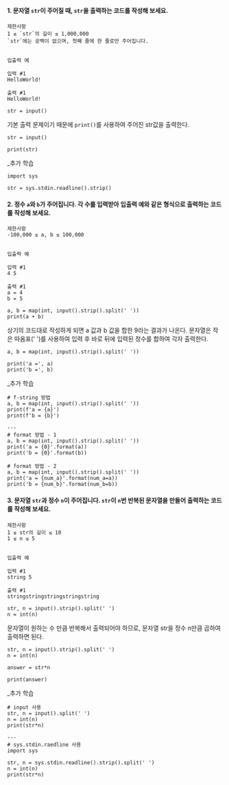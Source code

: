 #### 1. 문자열 `str`이 주어질 때, `str`을 출력하는 코드를 작성해 보세요.

```
제한사항
1 ≤ `str`의 길이 ≤ 1,000,000
`str`에는 공백이 없으며, 첫째 줄에 한 줄로만 주어집니다.


입출력 예

입력 #1
HelloWorld!

출력 #1
HelloWorld!
```

```
str = input()
```

기본 출력 문제이기 때문에 `print()`를 사용하여 주어진 str값을 출력한다.

```
str = input()

print(str)
```

_추가 학습
```
import sys

str = sys.stdin.readline().strip()
```

#### 2. 정수 `a`와 `b`가 주어집니다. 각 수를 입력받아 입출력 예와 같은 형식으로 출력하는 코드를 작성해 보세요.

```
제한사항
-100,000 ≤ a, b ≤ 100,000


입출력 예

입력 #1
4 5

출력 #1
a = 4
b = 5
```

```
a, b = map(int, input().strip().split(' '))
print(a + b)
```

상기의 코드대로 작성하게 되면 a 값과 b 값을 합한 9라는 결과가 나온다.
문자열은 작은 따옴표(' ')를 사용하여 입력 후 바로 뒤에 입력된 정수를 합하여 각자 출력한다.


```
a, b = map(int, input().strip().split(' '))

print('a =', a)
print('b =', b)
```

_추가 학습

```
# f-string 방법
a, b = map(int, input().strip().split(' '))
print(f'a = {a}')
print(f'b = {b}')

---
# format 방법 - 1
a, b = map(int, input().strip().split(' '))
print('a = {0}'.format(a))
print('b = {0}'.format(b))

# format 방법 - 2
a, b = map(int, input().strip().split(' '))
print('a = {num_a}'.format(num_a=a))
print('b = {num_b}'.format(num_b=b))
```
#### 3. 문자열 `str`과 정수 `n`이 주어집니다. `str`이 `n`번 반복된 문자열을 만들어 출력하는 코드를 작성해 보세요.

```
제한사항
1 ≤ str의 길이 ≤ 10
1 ≤ n ≤ 5


입출력 예

입력 #1
string 5

출력 #1
stringstringstringstringstring
```
```
str, n = input().strip().split(' ')
n = int(n)
```

문자열이 원하는 수 만큼 반복해서 출력되어야 하므로, 문자열 str을 정수 n만큼 곱하여 출력하면 된다.

```
str, n = input().strip().split(' ')
n = int(n)

answer = str*n

print(answer)
```

_추가 학습
```
# input 사용
str, n = input().split(' ')
n = int(n)
print(str*n)

---
# sys.stdin.raedline 사용
import sys

str, n = sys.stdin.readline().strip().split(' ')
n = int(n)
print(str*n)
```